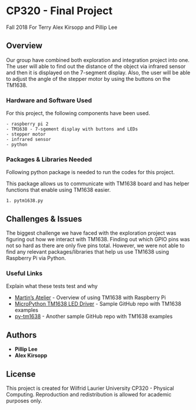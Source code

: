 # CP320 - Final Project

Fall 2018
For Terry
Alex Kirsopp and Pillip Lee

## Overview

Our group have combined both exploration and integration project into one.
The user will able to find out the distance of the object via infrared sensor and then it is displayed on the 7-segment display.
Also, the user will be able to adjust the angle of the stepper motor by using the buttons on the TM1638.

### Hardware and Software Used

For this project, the following components have been used.

```
- raspberry pi 2
- TM1638 - 7-sgement display with buttons and LEDs
- stepper motor
- infrared sensor
- python
```

### Packages & Libraries Needed

Following python package is needed to run the codes for this project.

This package allows us to communicate with TM1638 board and has helper functions that enable using TM1638 easier.
```
1. pytm1638.py
```

## Challenges & Issues

The biggest challenge we have faced with the exploration project was figuring out how we interact with TM1638.
Finding out which GPIO pins was not so hard as there are only five pins total. However, we were not able to find any
relevant packages/libraries that help us use TM1638 using Raspberry Pi via Python.

### Useful Links

Explain what these tests test and why

* [Martin’s Atelier](https://mjoldfield.com/atelier/2012/08/pi-tm1638.html) - Overview of using TM1638 with Raspberry Pi
* [MicroPython TM1638 LED Driver](https://github.com/mcauser/micropython-tm1638) - Sample GitHub repo with TM1638 examples
* [py-tm1638](https://github.com/johnblackmore/py-tm1638) - Another sample GitHub repo with TM1638 examples

## Authors

* **Pillip Lee**
* **Alex Kirsopp**

## License

This project is created for Wilfrid Laurier University CP320 - Physical Computing. Reproduction and redistribution is allowed for academic purposes only.
